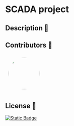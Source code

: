 # SCADA project
## Description 📜
## Contributors 🤝
<div style="display: flex;">
    <a href="https://github.com/lukaszkusgithub"> 
      <img src="https://avatars.githubusercontent.com/u/36661311?v=4" height="auto" width="100" style="border-radius:50%; margin: 10px"> 
    </a> 
</div>

## License 📄
[![Static Badge](https://img.shields.io/badge/License-MIT-green)](LICENSE)